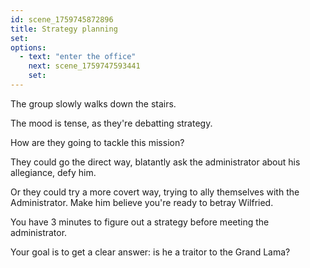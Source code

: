 ```yaml
---
id: scene_1759745872896
title: Strategy planning
set:
options:
  - text: "enter the office"
    next: scene_1759747593441
    set:
---
```


The group slowly walks down the stairs. 

The mood is tense, as they're debatting strategy.

How are they going to tackle this mission? 

They could go the direct way, blatantly ask the administrator about his allegiance, defy him. 

Or they could try a more covert way, trying to ally themselves with the Administrator. Make him believe you're ready to betray Wilfried.

You have 3 minutes to figure out a strategy before meeting the administrator. 

Your goal is to get a clear answer: is he a traitor to the Grand Lama?